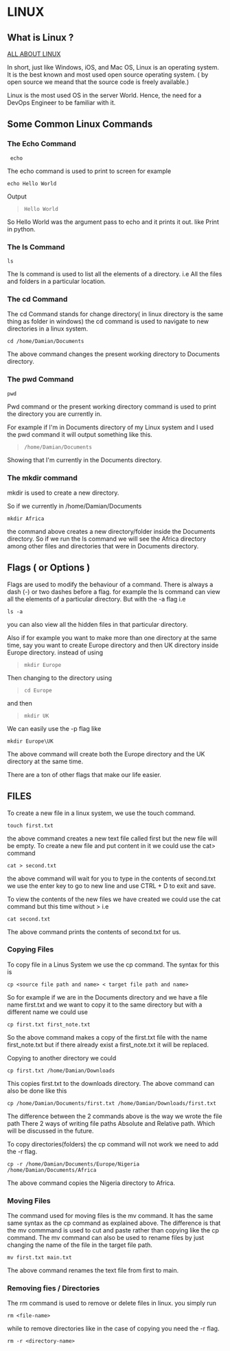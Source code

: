 # LINUX

## What is Linux ?

[ALL ABOUT LINUX](https://www.linux.com/what-is-linux/)

In short, just like Windows, iOS, and Mac OS, Linux is an operating system. It is the best known and most used open source operating system. ( by open source we meand that the source code is freely available.)

Linux is the most used OS in the server World. Hence, the need for a DevOps Engineer to be familiar with it.

## Some Common Linux Commands

### The Echo Command
```
 echo
 ```

The echo command is used to print to screen
for example

```
echo Hello World
```
Output
> `Hello World`

So Hello World was the argument pass to echo and it prints it out. like Print in python.

### The ls Command
```
ls
```
The ls command is used to list all the elements of a directory. i.e All the files and folders in a particular location.

### The cd Command

The cd Command stands for change directory( in linux directory is the same thing as folder in windows) the cd command is used to navigate to new directories in a linux system.

```
cd /home/Damian/Documents
```
The above command changes the present working directory to Documents directory.

### The pwd Command
```
pwd 
```
Pwd command or the present working directory command is used to print the directory you are currently in.

For example if I'm in Documents directory of my Linux system and I used the pwd command it will output something like this.

> `/home/Damian/Documents`

Showing that I'm currently in the Documents directory.

### The mkdir command

mkdir is used to create a new directory. 

So if we currently in /home/Damian/Documents 
``` 
mkdir Africa
```
the command above creates a new directory/folder inside the Documents directory.
So if we run the ls command we will see the Africa directory among other files and directories that were in Documents directory.

## Flags ( or Options )
Flags are used to modify the behaviour of a command. There is always a dash (-) or two dashes before a flag. for example the ls command can view all the elements of a particular directory. But with the -a flag i.e
```
ls -a
```
you can also view all the hidden files in that particular directory.

Also if for example you want to make more than one directory at the same time, say you want to create Europe directory and then UK directory inside Europe directory. instead of using 
> `mkdir Europe`

Then changing to the directory using 
> `cd Europe`

and then 
> `mkdir UK`

We can easily use the -p flag like
```
mkdir Europe\UK
```
The above command will create both the Europe directory and the UK directory at the same time.

There are a ton of other flags that make our life easier.

## FILES
To create a new file in a linux system, we use the touch command.
```
touch first.txt
```

the above command creates a new text file called first but the new file will be empty.
To create a new file and put content in it we could use the cat> command
```
cat > second.txt
```

the above command will wait for you to type in the contents of second.txt we use the enter key to go to new line and use CTRL + D to exit and save.

To view the contents of the new files we have created we could use the cat command but this time without > i.e
```
cat second.txt
```
The above command prints the contents of second.txt for us.

### Copying Files

To copy file in a Linus System we use the cp command. The syntax for this is 
``` 
cp <source file path and name> < target file path and name>
```

So for example if we are in the Documents directory and we have a file name first.txt and we want to copy it to the same directory but with a different name we could use 
```
cp first.txt first_note.txt
```

So the above command makes a copy of the first.txt file with the name first_note.txt but if there already exist a first_note.txt it will be replaced.

Copying to another directory we could 
``` 
cp first.txt /home/Damian/Downloads
```
This copies first.txt to the downloads directory.
The above command can also be done like this 
``` 
cp /home/Damian/Documents/first.txt /home/Damian/Downloads/first.txt
```
The difference between the 2 commands above is the way we wrote the file path
There  2 ways of writing file paths Absolute and Relative path.
Which will be discussed in the future.

To copy directories(folders) the cp command will not work we need to add the -r flag.

``` 
cp -r /home/Damian/Documents/Europe/Nigeria /home/Damian/Documents/Africa
```
The above command copies the Nigeria directory to Africa.

### Moving Files

The command used for moving files is the mv command. It has the same same syntax as the cp command as explained above. The difference is that the mv commmand is used to cut and paste rather than copying like the cp command.
The mv command can also be used to rename files by just changing the name of the file in the target file path.
``` 
mv first.txt main.txt
```
The above command renames the text file from first to main.

### Removing fies / Directories
The rm command is used to remove or delete files in linux. you simply run
```
rm <file-name>
```
while to remove directories like in the case of copying you need the -r flag.
```
rm -r <directory-name>
```
